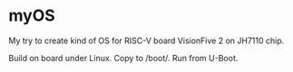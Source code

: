 # myOS

My try to create kind of OS for RISC-V board VisionFive 2 on JH7110 chip.


Build on board under Linux.
Copy to /boot/.
Run from U-Boot.